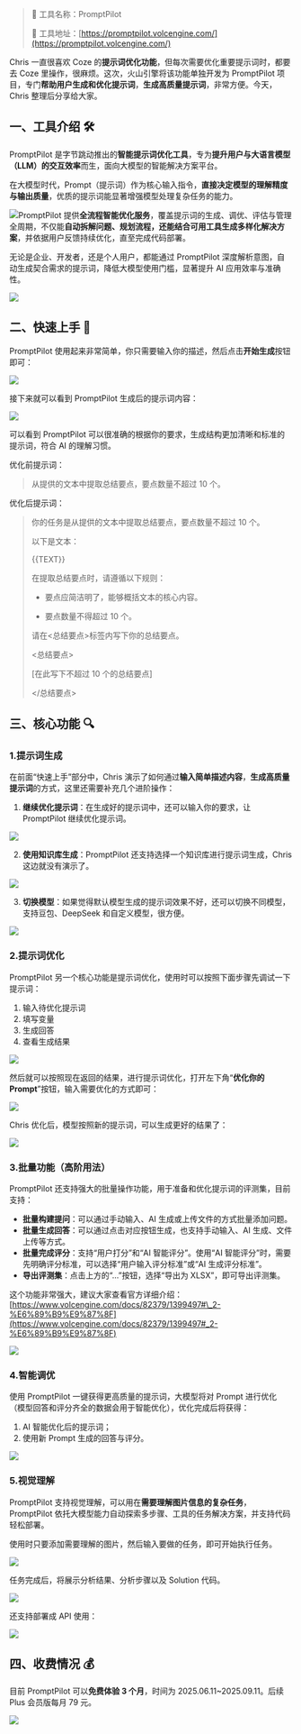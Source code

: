 > 🌟 工具名称：PromptPilot
>
> 🔗 工具地址：[https://promptpilot.volcengine.com/](https://promptpilot.volcengine.com/)

Chris 一直很喜欢 Coze 的**提示词优化功能**，但每次需要优化重要提示词时，都要去 Coze 里操作，很麻烦。这次，火山引擎将该功能单独开发为 PromptPilot 项目，专门**帮助用户生成和优化提示词**，**生成高质量提示词**，非常方便。今天，Chris 整理后分享给大家。

## 一、工具介绍 🛠️

PromptPilot 是字节跳动推出的**智能提示词优化工具**，专为**提升用户与大语言模型（LLM）的交互效率**而生，面向大模型的智能解决方案平台。

在大模型时代，Prompt（提示词）作为核心输入指令，**直接决定模型的理解精度与输出质量**，优质的提示词能显著增强模型处理复杂任务的能力。

![](https://cdn.nlark.com/yuque/0/2025/png/186051/1749709039513-ca44ecf4-97be-4526-a2af-66853cf6f2d8.png)PromptPilot 提供**全流程智能优化服务**，覆盖提示词的生成、调优、评估与管理全周期，不仅能**自动拆解问题、规划流程，还能结合可用工具生成多样化解决方案**，并依据用户反馈持续优化，直至完成代码部署。

无论是企业、开发者，还是个人用户，都能通过 PromptPilot 深度解析意图，自动生成契合需求的提示词，降低大模型使用门槛，显著提升 AI 应用效率与准确性。

![](https://cdn.nlark.com/yuque/0/2025/png/186051/1749709075679-5897d83e-3843-4ac1-9f1d-ddcc356d8b18.png)

## 二、快速上手 🚀

PromptPilot 使用起来非常简单，你只需要输入你的描述，然后点击**开始生成**按钮即可：

![](https://cdn.nlark.com/yuque/0/2025/png/186051/1749731292429-abc83cdc-c3ae-4c3d-a7a0-830294062695.png)

接下来就可以看到 PromptPilot 生成后的提示词内容：

![](https://cdn.nlark.com/yuque/0/2025/png/186051/1749731385380-ae07054d-ad8d-4f10-8d3b-1470b7c1da97.png)

可以看到 PromptPilot 可以很准确的根据你的要求，生成结构更加清晰和标准的提示词，符合 AI 的理解习惯。

优化前提示词：

> 从提供的文本中提取总结要点，要点数量不超过 10 个。

优化后提示词：

> 你的任务是从提供的文本中提取总结要点，要点数量不超过 10 个。
>
> 以下是文本：
>
> <text>
>
> {{TEXT}}
>
> </text>
>
> 在提取总结要点时，请遵循以下规则：
>
> - 要点应简洁明了，能够概括文本的核心内容。
>
> - 要点数量不得超过 10 个。
>
> 请在<总结要点>标签内写下你的总结要点。
>
> <总结要点>
>
> [在此写下不超过 10 个的总结要点]
>
> </总结要点>

## 三、核心功能 🔍

### 1.提示词生成

在前面“快速上手”部分中，Chris 演示了如何通过**输入简单描述内容**，**生成高质量提示词**的方式，这里还需要补充几个进阶操作：

1. **继续优化提示词**：在生成好的提示词中，还可以输入你的要求，让 PromptPilot 继续优化提示词。

![](https://cdn.nlark.com/yuque/0/2025/png/186051/1749731929721-34e20dad-f271-433a-99d6-0044a8f6cf4d.png)

2. **使用知识库生成**：PromptPilot 还支持选择一个知识库进行提示词生成，Chris 这边就没有演示了。

![](https://cdn.nlark.com/yuque/0/2025/png/186051/1749732160684-f510364c-61e0-4388-bb12-c21f44209bd1.png)

3. **切换模型**：如果觉得默认模型生成的提示词效果不好，还可以切换不同模型，支持豆包、DeepSeek 和自定义模型，很方便。

![](https://cdn.nlark.com/yuque/0/2025/png/186051/1749732320233-7e60a01b-c3f0-42dc-8ea9-71e3dd752722.png)

### 2.提示词优化

PromptPilot 另一个核心功能是提示词优化，使用时可以按照下面步骤先调试一下提示词：

1. 输入待优化提示词
2. 填写变量
3. 生成回答
4. 查看生成结果

![](https://cdn.nlark.com/yuque/0/2025/png/186051/1749733107177-7ac17d30-db7a-40a1-be3e-f5c92f0eb5e2.png)

然后就可以按照现在返回的结果，进行提示词优化，打开左下角“**优化你的 Prompt**”按钮，输入需要优化的方式即可：

![](https://cdn.nlark.com/yuque/0/2025/png/186051/1749733311875-548d50c8-2c75-4fb1-b246-59ad6d607aa1.png)

Chris 优化后，模型按照新的提示词，可以生成更好的结果了：

![](https://cdn.nlark.com/yuque/0/2025/png/186051/1749733409924-808dce0b-0a83-4d5c-a0ca-38c81878865f.png)

### 3.批量功能（高阶用法）

PromptPilot 还支持强大的批量操作功能，用于准备和优化提示词的评测集，目前支持：

- **批量构建提问**：<font style="color:rgba(0, 0, 0, 0.9);">可以通过手动输入、AI 生成或上传文件的方式批量添加问题。</font>
- **批量生成回答**：可以通过点击对应按钮生成，也支持手动输入、AI 生成、文件上传等方式。
- **批量完成评分**：<font style="color:rgba(0, 0, 0, 0.9);">支持“用户打分”和“AI 智能评分”。使用“AI 智能评分”时，需要先明确评分标准，可以选择“用户输入评分标准”或“AI 生成评分标准”。</font>
- **导出评测集**：点击上方的“...”按钮，选择“导出为 XLSX”，即可导出评测集。

这个功能非常强大，建议大家查看官方详细介绍：[https://www.volcengine.com/docs/82379/1399497#\_2-%E6%89%B9%E9%87%8F](https://www.volcengine.com/docs/82379/1399497#_2-%E6%89%B9%E9%87%8F)

![](https://cdn.nlark.com/yuque/0/2025/png/186051/1749734547784-10b9416c-11fc-4245-bce4-2665dac337bc.png)

### 4.智能调优

使用 PromptPilot 一键获得更高质量的提示词，大模型将对 Prompt 进行优化（模型回答和评分齐全的数据会用于智能优化），优化完成后将获得：

1. AI 智能优化后的提示词；
2. 使用新 Prompt 生成的回答与评分。

![](https://cdn.nlark.com/yuque/0/2025/png/186051/1749734608905-9eab92d7-8a30-435b-83df-33d209def69f.png)

### 5.视觉理解

PromptPilot 支持视觉理解，可以用在**需要理解图片信息的复杂任务**，PromptPilot 依托大模型能力自动探索多步骤、工具的任务<font style="color:rgba(0, 0, 0, 0.95);">解决方案</font>，并支持代码轻松部署。

使用时只要添加需要理解的图片，然后输入要做的任务，即可开始执行任务。

![](https://cdn.nlark.com/yuque/0/2025/png/186051/1749735038717-ed651a58-3439-4c7f-9d60-1b6d3de11ec0.png)

任务完成后，将展示分析结果、分析步骤以及 Solution 代码。

![](https://cdn.nlark.com/yuque/0/2025/png/186051/1749735827280-9cb973d4-b9f4-458e-8545-9b09db863fbc.png)

还支持部署成 API 使用：

![](https://cdn.nlark.com/yuque/0/2025/png/186051/1749735891159-7fd58fe4-6807-43d0-abe3-25f3ea14bf2f.png)

## 四、收费情况 💰

目前 PromptPilot 可以**免费体验 3 个月**，时间为 2025.06.11~2025.09.11。后续 Plus 会员版每月 79 元。

![](https://cdn.nlark.com/yuque/0/2025/png/186051/1749708931043-1cd7c630-e7f7-4cfb-9c59-c3223d5abd2d.png)

